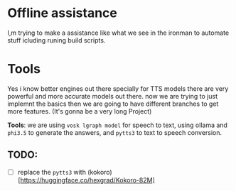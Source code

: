 # Offline assistance
I,m trying to make a assistance like what we see in the ironman to automate stuff icluding runing build scripts.
# Tools
Yes i know better engines out there specially for TTS models there are very powerful and more accurate models out there. now we are trying to just implemnt the basics then we are going to have different branches to get more features. (It's gonna be a very long Project)

**Tools**: we are using `vosk lgraph model` for speech to text, using ollama and `phi3.5` to generate the answers, and `pytts3` to text to speech conversion.

## TODO:
- [ ] replace the `pytts3` with (kokoro)[https://huggingface.co/hexgrad/Kokoro-82M]
